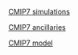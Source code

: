 
[CMIP7 simulations](CMIP7_simulations.md)

[CMIP7 ancillaries](CMIP7_ancillaries.md)

[CMIP7 model](CMIP7_model.md)


